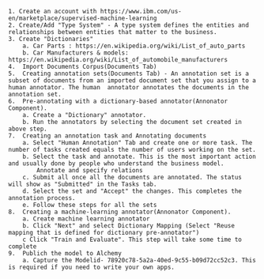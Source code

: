     1. Create an account with https://www.ibm.com/us-en/marketplace/supervised-machine-learning
    2. Create/Add "Type System" - A type system defines the entities and relationships between entities that matter to the business.
    3. Create "Dictionaries" 
        a. Car Parts : https://en.wikipedia.org/wiki/List_of_auto_parts
        b. Car Manufacturers & models: https://en.wikipedia.org/wiki/List_of_automobile_manufacturers
    4.  Import Documents Corpus(Documents Tab)
    5.  Creating annotation sets(Documents Tab) - An annotation set is a subset of documents from an imported document set that you assign to a human annotator. The human  annotator annotates the documents in the annotation set.
    6.  Pre-annotating with a dictionary-based annotator(Annonator Component).
        a. Create a "Dictionary" annotator.
        b. Run the annotators by selecting the document set created in above step.
    7.  Creating an annotation task and Annotating documents
        a. Select "Human Annotation" Tab and create one or more task. The number of tasks created equals the number of users working on the set.
        b. Select the task and annotate. This is the most important action and usually done by people who understand the business model.        
            Annotate and specify relations
        c. Submit all once all the documents are annotated. The status will show as "Submitted" in the Tasks tab. 
        d. Select the set and "Accept" the changes. This completes the annotation process. 
        e. Follow these steps for all the sets
    8.  Creating a machine-learning annotator(Annonator Component).
        a. Create machine learning annotator
        b. Click "Next" and select Dictionary Mapping (Select "Reuse mapping that is defined for dictionary pre-annotator")
        c Click "Train and Evaluate". This step will take some time to complete 
    9.  Publich the model to Alchemy 
        a. Capture the Modelid- 78920c78-5a2a-40ed-9c55-b09d72cc52c3. This is required if you need to write your own apps.

